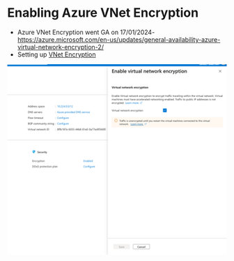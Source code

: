 # Enabling Azure VNet Encryption

- Azure VNet Encryption went GA on 17/01/2024- https://azure.microsoft.com/en-us/updates/general-availability-azure-virtual-network-encryption-2/
- Setting up [VNet Encryption](https://learn.microsoft.com/en-us/azure/virtual-network/virtual-network-encryption-overview)

![VNet ENcryption](Azure_VNet_Encryption.png)
